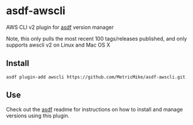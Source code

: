# asdf-awscli

AWS CLI v2 plugin for [asdf](https://github.com/asdf-vm/asdf) version manager


Note, this only pulls the most recent 100 tags/releases published, and only supports awscli v2 on Linux and Mac OS X


## Install

```
asdf plugin-add awscli https://github.com/MetricMike/asdf-awscli.git
```

## Use

Check out the [asdf](https://github.com/asdf-vm/asdf) readme for instructions on how to install and manage versions using this plugin.

